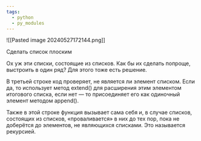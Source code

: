 ```yaml
---
tags:
  - python
  - py_modules
---
```

![[Pasted image 20240527172144.png]]

Сделать список плоским 

Ох уж эти списки, состоящие из списков. Как бы их сделать попроще, выстроить в один ряд? Для этого тоже есть решение.

В третьей строке код проверяет, не является ли элемент списком. Если да, то использует метод extend() для расширения этим элементом итогового списка, если нет — то присоединяет его как одиночный элемент методом append().

Также в этой строке функция вызывает сама себя и, в случае списков, состоящих из списков, «проваливается» в них до тех пор, пока не доберётся до элементов, не являющихся списками. Это называется рекурсией.